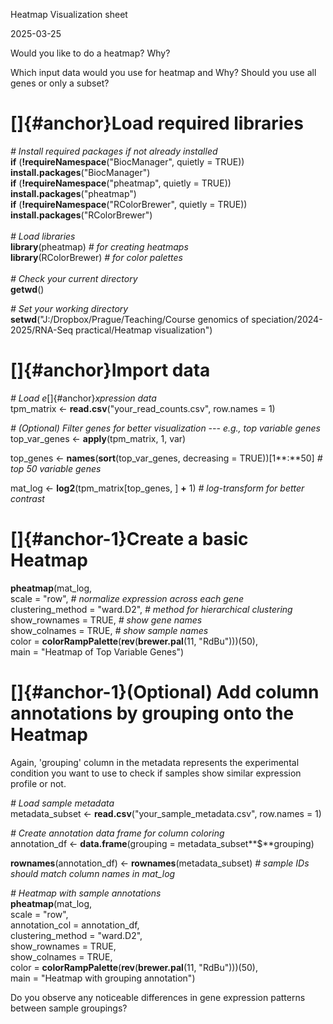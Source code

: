 Heatmap Visualization sheet

2025-03-25

Would you like to do a heatmap? Why?

Which input data would you use for heatmap and Why? Should you use all
genes or only a subset?

[]{#anchor}Load required libraries
==================================

*\# Install required packages if not already installed*\
**if** (**!requireNamespace**(\"BiocManager\", quietly = TRUE))
**install.packages**(\"BiocManager\")\
**if** (**!requireNamespace**(\"pheatmap\", quietly = TRUE))
**install.packages**(\"pheatmap\")\
**if** (**!requireNamespace**(\"RColorBrewer\", quietly = TRUE))
**install.packages**(\"RColorBrewer\")\
\
*\# Load libraries*\
**library**(pheatmap) *\# for creating heatmaps*\
**library**(RColorBrewer) *\# for color palettes*\
\
*\# Check your current directory*\
**getwd**()

*\# Set your working directory*\
**setwd**(\"J:/Dropbox/Prague/Teaching/Course genomics of
speciation/2024-2025/RNA-Seq practical/Heatmap visualization\")

[]{#anchor}Import data
======================

*\# Load e*[]{#anchor}*xpression data*\
tpm\_matrix \<- **read.csv**(\"your\_read\_counts.csv\", row.names = 1)

*\# (Optional) Filter genes for better visualization --- e.g., top
variable genes*\
top\_var\_genes \<- **apply**(tpm\_matrix, 1, var)

top\_genes \<- **names**(**sort**(top\_var\_genes, decreasing =
TRUE))\[1**:**50\] *\# top 50 variable genes*

mat\_log \<- **log2**(tpm\_matrix\[top\_genes, \] **+** 1) *\#
log-transform for better contrast*

[]{#anchor-1}Create a basic Heatmap
===================================

**pheatmap**(mat\_log,\
scale = \"row\", *\# normalize expression across each gene*\
clustering\_method = \"ward.D2\", *\# method for hierarchical
clustering*\
show\_rownames = TRUE, *\# show gene names*\
show\_colnames = TRUE, *\# show sample names*\
color = **colorRampPalette**(**rev**(**brewer.pal**(11,
\"RdBu\")))(50),\
main = \"Heatmap of Top Variable Genes\")

[]{#anchor-1}(Optional) Add column annotations by grouping onto the Heatmap
===========================================================================

Again, 'grouping' column in the metadata represents the experimental
condition you want to use to check if samples show similar expression
profile or not.

*\# Load sample metadata*\
metadata\_subset \<- **read.csv**(\"your\_sample\_metadata.csv\",
row.names = 1)

*\# Create annotation data frame for column coloring*\
annotation\_df \<- **data.frame**(grouping =
metadata\_subset**\$**grouping)

**rownames**(annotation\_df) \<- **rownames**(metadata\_subset) *\#
sample IDs should match column names in mat\_log*

*\# Heatmap with sample annotations*\
**pheatmap**(mat\_log,\
scale = \"row\",\
annotation\_col = annotation\_df,\
clustering\_method = \"ward.D2\",\
show\_rownames = TRUE,\
show\_colnames = TRUE,\
color = **colorRampPalette**(**rev**(**brewer.pal**(11,
\"RdBu\")))(50),\
main = \"Heatmap with grouping annotation\")

Do you observe any noticeable differences in gene expression patterns
between sample groupings?
